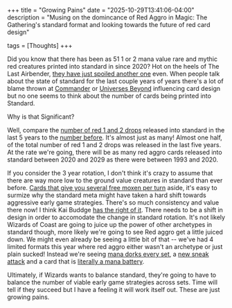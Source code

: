 +++
title = "Growing Pains"
date = "2025-10-29T13:41:06-04:00"
description = "Musing on the domincance of Red Aggro in Magic: The Gathering's standard format and looking towards the future of red card design"

tags = [Thoughts]
+++

Did you know that there has been as 51 1 or 2 mana value rare and mythic red creatures printed into standard in since 2020? Hot on the heels of The Last Airbender, [they have just spoiled another one](https://scryfall.com/card/tla/139/firebending-student) even. When people talk about the state of standard for the last couple years of years there's a lot of blame thrown at [Commander]() or [Universes Beyond]() influencing card design but no one seems to think about the number of cards being printed into Standard.  

Why is that Significant?  

Well, compare the [number of red 1 and 2 drops](https://scryfall.com/search?q=%28st%3Acore+or+st%3Aexpansion%29+is%3Afirstprinting+-is%3Adigital+id%3Ar+r%3Eu+cmc%3C3+t%3Acreature+year%3E2020&unique=cards&as=grid&order=name) released into standard in the last 5 years to the [number before](https://scryfall.com/search?q=%28st%3Acore+or+st%3Aexpansion%29+is%3Afirstprinting+-is%3Adigital+c%3Ar+id%3Ar+r%3Eu+cmc%3C3+t%3Acreature+year%3C2020&unique=cards&as=grid&order=name). It's almost just as many! Almost one half, of the total number of red 1 and 2 drops was released in the last five years. At the rate we're going, there will be as many red aggro cards released into standard between 2020 and 2029 as there were between 1993 and 2020.

If you consider the 3 year rotation, I don't think it's crazy to assume that there are way more low to the ground value creatures in standard than ever before. [Cards that give you several free moxen per turn](https://www.reddit.com/r/FinalFantasy/comments/fjo5l3/ah_master_vivi/) aside, it's easy to surmize why the standard meta might have taken a hard shift towards aggressive early game strategies. There's so much consistency and value there now! I think Kai Buddge [has the right of it](https://www.youtube.com/watch?v=q6C-6PFCX-E&t=7s). There needs to be a shift in design in order to accomodate the change in standard rotation. It's not likely Wizards of Coast are going to juice up the power of other archetypes in standard though, more likely we're going to see Red aggro get a little juiced down. We might even already be seeing a little bit of that --  we've had 4 limited formats this year where red aggro either wasn't an archetype or just plain sucked! Instead we're seeing [mana dorks every set](https://scryfall.com/search?q=oracle-tag%3A%22mana+dork%22+c%3Ar+year%3A2025+is%3Afirstprinting+%28st%3Acore+or+st%3Aexpansion%29&unique=cards&as=grid&order=name), a [new sneak attack](https://scryfall.com/card/eoe/162/tannuk-steadfast-second) and a card that is [literally a mana battery](https://scryfall.com/card/spm/76/electro-assaulting-battery).

Ultimately, if Wizards wants to balance standard, they're going to have to balance the number of viable early game strategies across sets. Time will tell if they succeed but I have a feeling it will work itself out. These are just growing pains.
